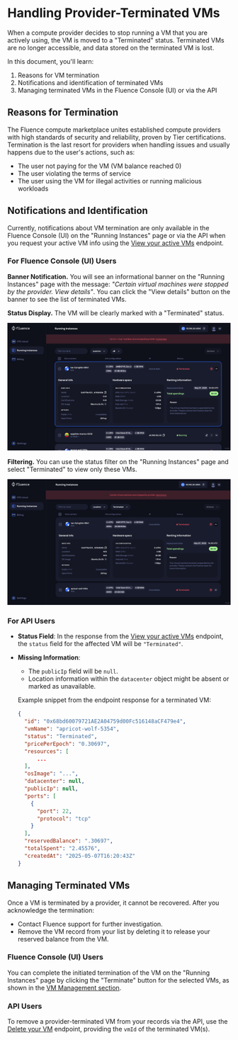 # Handling Provider-Terminated VMs

When a compute provider decides to stop running a VM that you are actively using, the VM is moved to a "Terminated" status.
Terminated VMs are no longer accessible, and data stored on the terminated VM is lost.

In this document, you'll learn:

1. Reasons for VM termination
2. Notifications and identification of terminated VMs
3. Managing terminated VMs in the Fluence Console (UI) or via the API

## Reasons for Termination

The Fluence compute marketplace unites established compute providers with high standards of security and reliability, proven by Tier certifications. Termination is the last resort for providers when handling issues and usually happens due to the user's actions, such as:

- The user not paying for the VM (VM balance reached 0)
- The user violating the terms of service
- The user using the VM for illegal activities or running malicious workloads

## Notifications and Identification

Currently, notifications about VM termination are only available in the Fluence Console (UI) on the "Running Instances" page or via the API when you request your active VM info using the [View your active VMs](../api/manage_vms/manage_vms.md#view-your-active-vms) endpoint.

### For Fluence Console (UI) Users

**Banner Notification.** You will see an informational banner on the "Running Instances" page with the message: _"Certain virtual machines were stopped by the provider. View details"_. You can click the "View details" button on the banner to see the list of terminated VMs.

**Status Display.** The VM will be clearly marked with a "Terminated" status.

![View of Running Instances page with a banner notification and a Terminated VM](./assets/terminated_vms_general.png)

**Filtering.** You can use the status filter on the "Running Instances" page and select "Terminated" to view only these VMs.

![View of Running Instances page with a status filter](./assets/terminated_vms_filtered.png)

### For API Users

- **Status Field**: In the response from the [View your active VMs](../api/manage_vms/manage_vms.md#view-your-active-vms) endpoint, the `status` field for the affected VM will be `"Terminated"`.
- **Missing Information**:

  - The `publicIp` field will be `null`.
  - Location information within the `datacenter` object might be absent or marked as unavailable.

  Example snippet from the endpoint response for a terminated VM:

  ```json
  {
    "id": "0x68bd60079721AE2A04759d00Fc516148aCF479e4",
    "vmName": "apricot-wolf-5354",
    "status": "Terminated",
    "pricePerEpoch": "0.30697",
    "resources": [
        ...
    ],
    "osImage": "...",
    "datacenter": null,
    "publicIp": null,
    "ports": [
      {
        "port": 22,
        "protocol": "tcp"
      }
    ],
    "reservedBalance": ".30697",
    "totalSpent": "2.45576",
    "createdAt": "2025-05-07T16:20:43Z"
  }
  ```

## Managing Terminated VMs

Once a VM is terminated by a provider, it cannot be recovered. After you acknowledge the termination:

- Contact Fluence support for further investigation.
- Remove the VM record from your list by deleting it to release your reserved balance from the VM.

### Fluence Console (UI) Users

You can complete the initiated termination of the VM on the "Running Instances" page by clicking the "Terminate" button for the selected VMs, as shown in the [VM Management section](./manage_vm.md#vm-management).

### API Users

To remove a provider-terminated VM from your records via the API, use the [Delete your VM](../api/manage_vms/manage_vms.md#delete-your-vm) endpoint, providing the `vmId` of the terminated VM(s).
